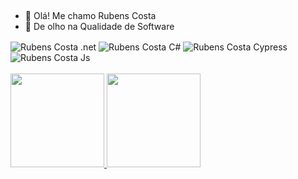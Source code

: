 ## 
- 👋 Olá! Me chamo Rubens Costa
- 👀 De olho na Qualidade de Software
<div>
 <img align="center" alt="Rubens Costa .net" src="https://img.shields.io/badge/dotNet-5C2D91?style=for-the-badge&logo=.net&logoColor=white">
 <img align="center" alt="Rubens Costa C#" src="https://img.shields.io/badge/C Sharp-239120?style=for-the-badge&logo=c-sharp&logoColor=white">
 <img align="center" alt="Rubens Costa Cypress" src="https://img.shields.io/badge/Cypress-17202C?style=for-the-badge&logo=Cypress">
 <img align="center" alt="Rubens Costa Js" src="https://img.shields.io/badge/JavaScript-F7DF1E?style=for-the-badge&logo=javascript&logoColor=black"> 
</div>
<br>
<div>
  <a href="https://github.com/rubens-costa">
  <img height="150em" src="https://github-readme-stats.vercel.app/api?username=rubens-costa&show_icons=true&theme=dark&include_all_commits=true&count_private=false"/>
  <img height="150em" src="https://github-readme-stats.vercel.app/api/top-langs/?username=rubens-costa&layout=compact&langs_count=7&theme=dark"/>
</div>

##
